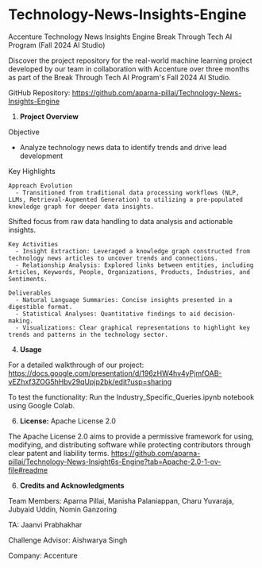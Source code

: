 # Technology-News-Insights-Engine

Accenture Technology News Insights Engine
Break Through Tech AI Program (Fall 2024 AI Studio)

Discover the project repository for the real-world machine learning project developed by our team in collaboration with Accenture over three months as part of the Break Through Tech AI Program's Fall 2024 AI Studio.

GitHub Repository: https://github.com/aparna-pillai/Technology-News-Insights-Engine 

1. **Project Overview**
  
  Objective
  
  - Analyze technology news data to identify trends and drive lead development

  Key Highlights
  
    Approach Evolution
      - Transitioned from traditional data processing workflows (NLP, LLMs, Retrieval-Augmented Generation) to utilizing a pre-populated knowledge graph for deeper data insights.
Shifted focus from raw data handling to data analysis and actionable insights.

    Key Activities
      - Insight Extraction: Leveraged a knowledge graph constructed from technology news articles to uncover trends and connections.
      - Relationship Analysis: Explored links between entities, including Articles, Keywords, People, Organizations, Products, Industries, and Sentiments.

    Deliverables
      - Natural Language Summaries: Concise insights presented in a digestible format.
      - Statistical Analyses: Quantitative findings to aid decision-making.
      - Visualizations: Clear graphical representations to highlight key trends and patterns in the technology sector.


4. **Usage**
   
For a detailed walkthrough of our project: https://docs.google.com/presentation/d/196zHW4hv4yPjmfOAB-vEZhxf3ZOG5hHbv29qUpjp2bk/edit?usp=sharing

To test the functionality: Run the Industry_Specific_Queries.ipynb notebook using Google Colab.

6. **License:** Apache License 2.0
   
The Apache License 2.0 aims to provide a permissive framework for using, modifying, and distributing software while protecting contributors through clear patent and liability terms.
https://github.com/aparna-pillai/Technology-News-Insight6s-Engine?tab=Apache-2.0-1-ov-file#readme 

6. **Credits and Acknowledgments**
   
Team Members: Aparna Pillai, Manisha Palaniappan, Charu Yuvaraja, Jubyaid Uddin, Nomin Ganzoring

TA: Jaanvi Prabhakhar 

Challenge Advisor: Aishwarya Singh

Company: Accenture
